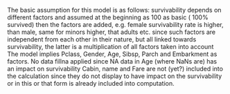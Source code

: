 The basic assumption for this model is as follows:
survivability depends on different factors and assumed at the beginning as 100 as basic ( 100% survived)
then the factors are added, e.g. female survivability rate is higher, than male, same for minors higher, that adults etc.
since such factors are independent from each other in their nature, but all linked towards survivability, the latter is a multiplication of all factors taken into account
The model implies Pclass, Gender, Age, Sibsp, Parch and Embarkment as factors.
No data fillna applied since NA data in Age (where NaNs are) has an impact on survivability
Cabin, name and Fare are not (yet?) included into the calculation since they do not display to have impact on the survivability or in this or that form is already included into computation.
